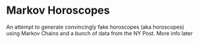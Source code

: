 Markov Horoscopes
=================

An attempt to generate convincingly fake horoscopes (aka horoscopes) using
Markov Chains and a bunch of data from the NY Post. More info later
